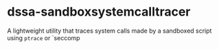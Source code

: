 # dssa-sandboxsystemcalltracer
A lightweight utility that traces system calls made by a sandboxed script using `ptrace` or `seccomp
